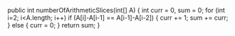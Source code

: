public int numberOfArithmeticSlices(int[] A) {
int curr = 0, sum = 0;
for (int i=2; i<A.length; i++)
if (A[i]-A[i-1] == A[i-1]-A[i-2]) {
curr += 1;
sum += curr;
} else {
curr = 0;
}
return sum;
}
